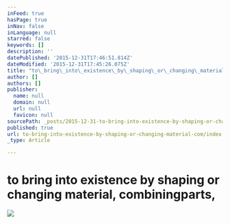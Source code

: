 ```yaml
---
inFeed: true
hasPage: true
inNav: false
inLanguage: null
starred: false
keywords: []
description: ''
datePublished: '2015-12-31T17:46:51.814Z'
dateModified: '2015-12-31T17:45:26.075Z'
title: "to\_bring\_into\_existence\_by\_shaping\_or\_changing\_material,\_combiningparts,"
author: []
authors: []
publisher:
  name: null
  domain: null
  url: null
  favicon: null
sourcePath: _posts/2015-12-31-to-bring-into-existence-by-shaping-or-changing-material-com.md
published: true
url: to-bring-into-existence-by-shaping-or-changing-material-com/index.html
_type: Article

---
```

# to bring into existence by shaping or changing material, combiningparts,
![](https://the-grid-user-content.s3-us-west-2.amazonaws.com/a6cfda39-a692-42a1-acfd-3276c54e71cd.jpg)